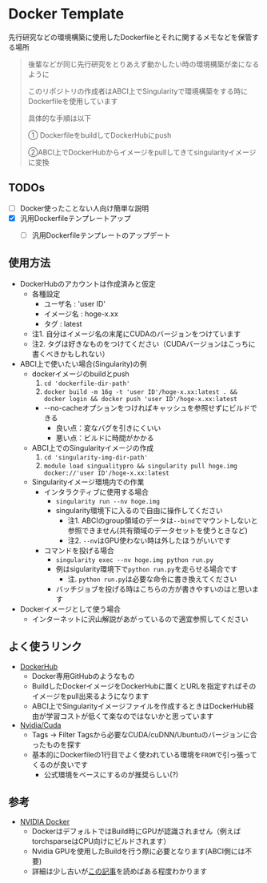 # Docker Template

先行研究などの環境構築に使用したDockerfileとそれに関するメモなどを保管する場所
> 後輩などが同じ先行研究をとりあえず動かしたい時の環境構築が楽になるように
> 
> このリポジトリの作成者はABCI上でSingularityで環境構築をする時にDockerfileを使用しています
>
> 具体的な手順は以下
> 
> ① DockerfileをbuildしてDockerHubにpush
> 
> ②ABCI上でDockerHubからイメージをpullしてきてsingularityイメージに変換 


## TODOs
- [ ] Docker使ったことない人向け簡単な説明
- [x] 汎用Dockerfileテンプレートアップ
  - [ ] 汎用Dockerfileテンプレートのアップデート


## 使用方法
* DockerHubのアカウントは作成済みと仮定
  * 各種設定
    * ユーザ名 : 'user ID'
    * イメージ名 : hoge-x.xx
    * タグ : latest
  * 注1. 自分はイメージ名の末尾にCUDAのバージョンをつけています
  * 注2. タグは好きなものをつけてください（CUDAバージョンはこっちに書くべきかもしれない）
* ABCI上で使いたい場合(Singularity)の例
  * dockerイメージのbuildとpush
    1. ```cd 'dockerfile-dir-path'```
    2. ```docker build -m 16g -t 'user ID'/hoge-x.xx:latest . && docker login && docker push 'user ID'/hoge-x.xx:latest```
    * --no-cacheオプションをつければキャッシュを参照せずにビルドできる
      * 良い点：変なバグを引きにくいい
      * 悪い点：ビルドに時間がかかる
  * ABCI上でのSingularityイメージの作成
    1. ```cd 'singularity-img-dir-path' ```
    2. ```module load singualitypro && singularity pull hoge.img docker://'user ID'/hoge-x.xx:latest```
  * Singularityイメージ環境内での作業
    * インタラクティブに使用する場合
      * ```singularity run --nv hoge.img```
      * singularity環境下に入るので自由に操作してください
        * 注1. ABCIのgroup領域のデータは```--bind```でマウントしないと参照できません(共有領域のデータセットを使うときなど)
        * 注2. ```--nv```はGPU使わない時は外したほうがいいです
    * コマンドを投げる場合
      * ```singularity exec --nv hoge.img python run.py```
      * 例はsigularity環境下で```python run.py```を走らせる場合です
        * 注. ```python run.py```は必要な命令に書き換えてください
      * バッチジョブを投げる時はこちらの方が書きやすいのはと思います
* Dockerイメージとして使う場合
  * インターネットに沢山解説があがっているので適宜参照してください

## よく使うリンク
* [DockerHub](https://hub.docker.com/)
  * Docker専用GitHubのようなもの
  * BuildしたDockerイメージをDockerHubに置くとURLを指定すればそのイメージをpull出来るようになります
  * ABCI上でSingularityイメージファイルを作成するときはDockerHub経由が学習コストが低くて楽なのではないかと思っています
* [Nvidia/Cuda](https://hub.docker.com/r/nvidia/cuda/tags)
  * Tags → Filter Tagsから必要なCUDA/cuDNN/Ubuntuのバージョンに合ったものを探す
  * 基本的にDockerfileの1行目でよく使われている環境を```FROM```で引っ張ってくるのが良いです
    * 公式環境をベースにするのが推奨らしい(?)

## 参考
* [NVIDIA Docker](https://github.com/NVIDIA/nvidia-docker)
  * DockerはデフォルトではBuild時にGPUが認識されません（例えばtorchsparseはCPU向けにビルドされます）
  * Nvidia GPUを使用したBuildを行う際に必要となります(ABCI側には不要)
  * 詳細は少し古いが[この記事](https://qiita.com/tkusumi/items/f275f0737fb5b261a868)を読めばある程度わかります
